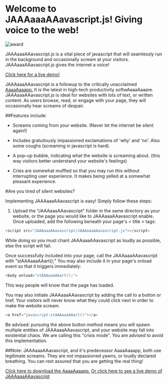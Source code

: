 # Welcome to JAAAaaaAAavascript.js! Giving voice to the web!
![award](http://tetrageddon.com/screamsoft/IMG_CERTIFICATE.png "Award")

JAAAaaaAAavascript.js is a vital piece of javascript that will seamlessly run in the background and occasionally scream at your visitors.
JAAAaaaAAavascript.js gives the internet a voice!

[Click here for a live demo!](http://tetrageddon.com/screamsoft/)

JAAAaaaAAavascript is a followup to the critically unacclaimed [AaaaAaaapp.](https://alienmelon.itch.io/aaaaaaaapp) It is the latest in high-tech productivity softwAaaaAaaare.
JAAAaaaAAavascript.js is ideal for websites with lots of text, or written content. As users browse, read, or engage with your page, they will occasionally hear screams of despair.

##Features include:
* Screams coming from your website. (Never let the internet be silent again!)

* Includes gratuitously impassioned exclamations of 'why' and 'no'. Also some coughs (screaming in javascript is hard).

* A pop-up bubble, indicating what the website is screaming about. (this way visitors better understand your website's feelings)

* Cries are somewhat muffled so that you may run this without interrupting user experience. It makes being yelled at a somewhat pleasant experience.

#Are you tired of silent websites?

Implementing JAAAaaaAAavascript is easy! Simply follow these steps:

1) Upload the "JAAAaaaAAavascript" folder in the same directory as your website, or the page you would like to JAAAaaaAAavascript enable.
Once uploaded, add the following beneath your page's < title > tags:

```javascript
<script src="JAAAaaaAAavascript/JAAAaaaAAavascript.js"></script>
```

While doing so you must chant JAAAaaaAAavascript as loudly as possible, else the script will fail.

Once successfully included into your page, call the JAAAaaaAAavascript with "stAAAaaaAAart();" You may also include it in your page's onload event so that it triggers immediately:

```javascript
<body onload="stAAAaaaAAart();">
```

This way people will know that the page has loaded.

You may also initiate JAAAaaaAAavascript by adding the call to a button or href. Your visitors will never know what they could click next in order to make the website scream.

```javascript
<a href="javascript:stAAAaaaAAart()"></a>
```

Be advised: pursuing the above button method means you will spawn multiple entities of JAAAaaaAAavascript, and your website may fall into existential chaos. We are calling this "crisis mode". You are advised to avoid this implementation.

##Note: JAAAaaaAAavascript, and it's predecessor AaaaAaaapp, both use legitimate screams. They are not impassioned yawns, or loudly declared breathing. You can rest assured that you are getting the real thing!

[Click here to download the AaaaAaaapp.](https://alienmelon.itch.io/aaaaaaaapp)
[Or click here to see a live demo of JAAAaaaAAavascript](http://tetrageddon.com/screamsoft/)

